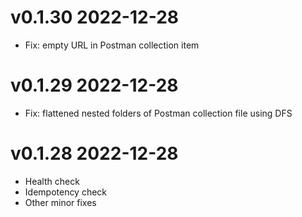 # v0.1.30 2022-12-28
- Fix: empty URL in Postman collection item

# v0.1.29 2022-12-28
- Fix: flattened nested folders of Postman collection file using DFS

# v0.1.28 2022-12-28
- Health check
- Idempotency check
- Other minor fixes